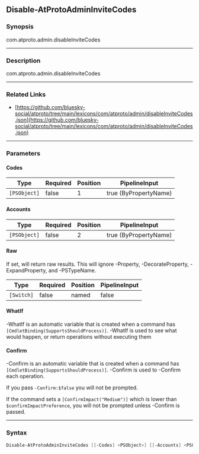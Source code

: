 Disable-AtProtoAdminInviteCodes
-------------------------------




### Synopsis
com.atproto.admin.disableInviteCodes



---


### Description

com.atproto.admin.disableInviteCodes



---


### Related Links
* [https://github.com/bluesky-social/atproto/tree/main/lexicons/com/atproto/admin/disableInviteCodes.json](https://github.com/bluesky-social/atproto/tree/main/lexicons/com/atproto/admin/disableInviteCodes.json)





---


### Parameters
#### **Codes**




|Type        |Required|Position|PipelineInput        |
|------------|--------|--------|---------------------|
|`[PSObject]`|false   |1       |true (ByPropertyName)|



#### **Accounts**




|Type        |Required|Position|PipelineInput        |
|------------|--------|--------|---------------------|
|`[PSObject]`|false   |2       |true (ByPropertyName)|



#### **Raw**

If set, will return raw results. This will ignore -Property, -DecorateProperty, -ExpandProperty, and -PSTypeName.






|Type      |Required|Position|PipelineInput|
|----------|--------|--------|-------------|
|`[Switch]`|false   |named   |false        |



#### **WhatIf**
-WhatIf is an automatic variable that is created when a command has ```[CmdletBinding(SupportsShouldProcess)]```.
-WhatIf is used to see what would happen, or return operations without executing them
#### **Confirm**
-Confirm is an automatic variable that is created when a command has ```[CmdletBinding(SupportsShouldProcess)]```.
-Confirm is used to -Confirm each operation.

If you pass ```-Confirm:$false``` you will not be prompted.


If the command sets a ```[ConfirmImpact("Medium")]``` which is lower than ```$confirmImpactPreference```, you will not be prompted unless -Confirm is passed.



---


### Syntax
```PowerShell
Disable-AtProtoAdminInviteCodes [[-Codes] <PSObject>] [[-Accounts] <PSObject>] [-Raw] [-WhatIf] [-Confirm] [<CommonParameters>]
```
